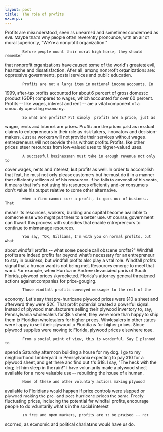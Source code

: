 ```yaml
---
layout: post
title:  The role of profits
excerpt:
---
```












  Profits are misunderstood, seen as unearned and sometimes
condemned as evil. Maybe that's why people often reverently pronounce, with
an air of moral superiority, "We're a nonprofit organization."

            Before people mount their moral high horse, they should remember
that nonprofit organizations have caused some of the world's greatest evil,
heartache and dissatisfaction. After all, among nonprofit organizations are:
oppressive governments, postal services and public education.

            Profits are not a large item in national income accounts. In
1999, after-tax profits accounted for about 6 percent of gross domestic
product (GDP) compared to wages, which accounted for over 60 percent.
Profits -- like wages, interest and rent -- are a vital component of a
smoothly operating economy.

            So what are profits? Put simply, profits are a price, just as
wages, rents and interest are prices. Profits are the prices paid as
residual claims to entrepreneurs in their role as risk-takers, innovators
and decision-makers. Just as workers will not provide their services without
wages, entrepreneurs will not provide theirs without profits. Profits, like
other prices, steer resources from low-valued uses to higher-valued uses.

            A successful businessman must take in enough revenue not only to
cover wages, rents and interest, but profits as well. In order to accomplish
that feat, he must not only please customers but he must do it in a manner
that efficiently utilizes all of his resources. If he fails to cover all of
his costs, it means that he's not using his resources efficiently and-or
consumers don't value his output relative to some other alternative.

            When a firm cannot turn a profit, it goes out of business. That
means its resources, workers, building and capital become available to
someone else who might put them to a better use. Of course, government can
thwart this process with subsidies that enable entrepreneurs to continue to
mismanage resources.

            You say, "OK, Williams, I'm with you on normal profits, but what
about windfall profits -- what some people call obscene profits?" Windfall
profits are indeed profits far beyond what's necessary for an entrepreneur
to stay in business, but windfall profits also play a vital role. Windfall
profits signal that a human want is not being met. Resources emerge to meet
that want. For example, when Hurricane Andrew devastated parts of South
Florida, plywood prices skyrocketed. Florida's attorney general threatened
actions against companies for price-gouging.

            Those windfall profits conveyed messages to the rest of the
economy. Let's say that pre-hurricane plywood prices were $10 a sheet and
afterward they were $20. That profit potential created a powerful signal.
Instead of plywood manufacturers selling their plywood inventory to, say,
Pennsylvania wholesalers for $8 a sheet, they were more than happy to ship
them to Floridian wholesalers for higher prices. Wholesalers in other states
were happy to sell their plywood to Floridians for higher prices. Since
plywood supplies were moving to Florida, plywood prices elsewhere rose.

            From a social point of view, this is wonderful. Say I planned to
spend a Saturday afternoon building a house for my dog. I go to my
neighborhood lumberyard in Pennsylvania expecting to pay $10 for a plywood
sheet, and get there and find out it's $18. I say, "The heck with the dog;
let him sleep in the rain!" I have voluntarily made a plywood sheet
available for a more valuable use -- rebuilding the house of a human.

            None of these and other voluntary actions making plywood
available to Floridians would happen if price controls were slapped on
plywood making the pre- and post-hurricane prices the same. Freely
fluctuating prices, including the potential for windfall profits, encourage
people to do voluntarily what's in the social interest.

            In free and open markets, profits are to be praised -- not
scorned, as economic and political charlatans would have us do.




